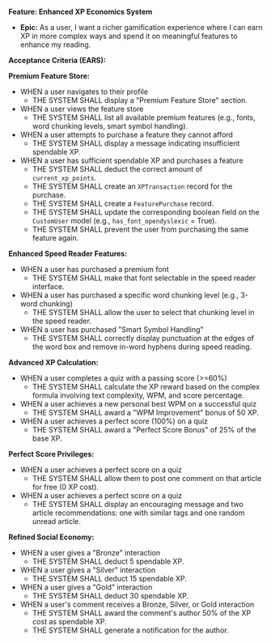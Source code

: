 **Feature: Enhanced XP Economics System**

*   **Epic:** As a user, I want a richer gamification experience where I can earn XP in more complex ways and spend it on meaningful features to enhance my reading.

**Acceptance Criteria (EARS):**

**Premium Feature Store:**
*   WHEN a user navigates to their profile
    *   THE SYSTEM SHALL display a "Premium Feature Store" section.
*   WHEN a user views the feature store
    *   THE SYSTEM SHALL list all available premium features (e.g., fonts, word chunking levels, smart symbol handling).
*   WHEN a user attempts to purchase a feature they cannot afford
    *   THE SYSTEM SHALL display a message indicating insufficient spendable XP.
*   WHEN a user has sufficient spendable XP and purchases a feature
    *   THE SYSTEM SHALL deduct the correct amount of `current_xp_points`.
    *   THE SYSTEM SHALL create an `XPTransaction` record for the purchase.
    *   THE SYSTEM SHALL create a `FeaturePurchase` record.
    *   THE SYSTEM SHALL update the corresponding boolean field on the `CustomUser` model (e.g., `has_font_opendyslexic` = True).
    *   THE SYSTEM SHALL prevent the user from purchasing the same feature again.

**Enhanced Speed Reader Features:**
*   WHEN a user has purchased a premium font
    *   THE SYSTEM SHALL make that font selectable in the speed reader interface.
*   WHEN a user has purchased a specific word chunking level (e.g., 3-word chunking)
    *   THE SYSTEM SHALL allow the user to select that chunking level in the speed reader.
*   WHEN a user has purchased "Smart Symbol Handling"
    *   THE SYSTEM SHALL correctly display punctuation at the edges of the word box and remove in-word hyphens during speed reading.

**Advanced XP Calculation:**
*   WHEN a user completes a quiz with a passing score (>=60%)
    *   THE SYSTEM SHALL calculate the XP reward based on the complex formula involving text complexity, WPM, and score percentage.
*   WHEN a user achieves a new personal best WPM on a successful quiz
    *   THE SYSTEM SHALL award a "WPM Improvement" bonus of 50 XP.
*   WHEN a user achieves a perfect score (100%) on a quiz
    *   THE SYSTEM SHALL award a "Perfect Score Bonus" of 25% of the base XP.

**Perfect Score Privileges:**
*   WHEN a user achieves a perfect score on a quiz
    *   THE SYSTEM SHALL allow them to post one comment on that article for free (0 XP cost).
*   WHEN a user achieves a perfect score on a quiz
    *   THE SYSTEM SHALL display an encouraging message and two article recommendations: one with similar tags and one random unread article.

**Refined Social Economy:**
*   WHEN a user gives a "Bronze" interaction
    *   THE SYSTEM SHALL deduct 5 spendable XP.
*   WHEN a user gives a "Silver" interaction
    *   THE SYSTEM SHALL deduct 15 spendable XP.
*   WHEN a user gives a "Gold" interaction
    *   THE SYSTEM SHALL deduct 30 spendable XP.
*   WHEN a user's comment receives a Bronze, Silver, or Gold interaction
    *   THE SYSTEM SHALL award the comment's author 50% of the XP cost as spendable XP.
    *   THE SYSTEM SHALL generate a notification for the author.